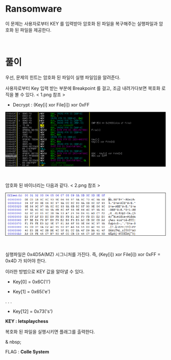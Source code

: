 
# Ransomware

이 문제는 사용자로부터 KEY 를 입력받아 암호화 된 파일을 복구해주는 실행파일과 암호화 된 파일을 제공한다.

&nbsp;
# 풀이

우선, 문제의 힌트는 암호화 된 파일이 실행 파일임을 알려준다.


사용자로부터 Key 입력 받는 부분에 Breakpoint 를 걸고, 조금 내려가다보면 복호화 로직을 볼 수 있다. < 1.png 참조 >

* Decrypt : (Key[i] xor File[i]) xor 0xFF

![텍스트](1.png)

&nbsp;

암호화 된 바이너리는 다음과 같다. < 2.png 참조 >

![텍스트](2.png)
	
&nbsp;

실행파일은 0x4D5A(MZ) 시그니처를 가진다. 즉, (Key[i]) xor File[i]) xor 0xFF = 0x4D 가 되어야 한다.

이러한 방법으로 KEY 값을 알아낼 수 있다.

* Key[0] = 0x6C('l')

* Key[1] = 0x65('e')

. . .

* Key[12] = 0x73('s')

**KEY : letsplaychess** 

복호화 된 파일을 실행시키면 플래그를 출력한다.

& nbsp;

FLAG : **Colle System**